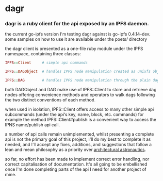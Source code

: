 # dagr
### dagr is a ruby client for the api exposed by an IPFS daemon.

the current go-ipfs version I'm testing dagr against is go-ipfs 0.4.14-dev.
some samples on how to use it are available under the poets/ directory

the dagr client is presented as a one-file ruby module under the 
IPFS namespace, containing three classes:
```ruby
IPFS::Client     # simple api commands

IPFS::DAGObject  # handles IPFS node manipulation created as unixfs objects

IPFS::DAG        # handles IPFS node manipulation through the plain dag api commands
```

both DAGObject and DAG make use of IPFS::Client to store and retrieve 
dag nodes offering convenience methods and operators to walk dags
following the two distinct conventions of each method.

when used in isolation, IPFS::Client offers access to many other
simple api subcommands (under the api's key, name, block, etc. commands)
for example the method IPFS::Client#publish is a convenient way
to access the IPNS name/publish api call.

a number of api calls remain unimplemented, whilst presenting a 
complete api is not the primary goal of this project, I'll do my
best to complete it as needed, and I'll accept any fixes, additions,
and suggestions that follow a lean and mean philosophy as a priority
over [architectural astronautics](https://www.joelonsoftware.com/2001/04/21/dont-let-architecture-astronauts-scare-you/).


so far, no effort has been made to implement correct error handling, 
nor correct capitalisation of documentation.
It's all going to be embellished once I'm done completing parts 
of the api I need for another project of mine.

